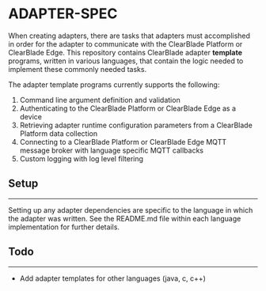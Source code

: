 # ADAPTER-SPEC

When creating adapters, there are tasks that adapters must accomplished in order for the adapter to communicate with the ClearBlade Platform or ClearBlade Edge. This repository contains ClearBlade adapter __template__ programs, written in various languages, that contain the logic needed to implement these commonly needed tasks. 


The adapter template programs currently supports the following:
  1. Command line argument definition and validation
  2. Authenticating to the ClearBlade Platform or ClearBlade Edge as a device
  3. Retrieving adapter runtime configuration parameters from a ClearBlade Platform data collection
  4. Connecting to a ClearBlade Platform or ClearBlade Edge MQTT message broker with language specific MQTT callbacks
  5. Custom logging with log level filtering

## Setup
---
Setting up any adapter dependencies are specific to the language in which the adapter was written. See the README.md file within each language implementation for further details.

## Todo
---
 - Add adapter templates for other languages (java, c, c++)
